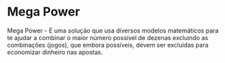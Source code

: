 # Mega Power
Mega Power - É uma solução que usa diversos modelos matemáticos para te ajudar a combinar o maior número possível de dezenas excluindo as combinações (jogos), que embora possíveis, devem ser excluídas para economizar dinheiro nas apostas.
